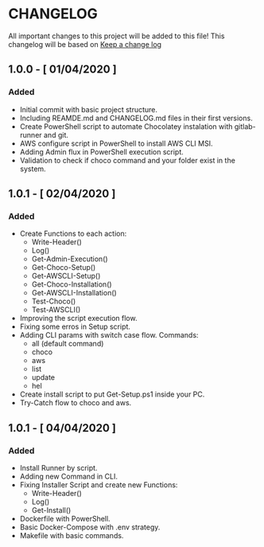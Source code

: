 # CHANGELOG

All important changes to this project will be added to this file! This changelog will be based on [Keep a change log](http://keepachangelog.com/)

## 1.0.0 - [ 01/04/2020 ]

### Added

* Initial commit with basic project structure.
* Including REAMDE.md and CHANGELOG.md files in their first versions.
* Create PowerShell script to automate Chocolatey instalation with gitlab-runner and git.
* AWS configure script in PowerShell to install AWS CLI MSI.
* Adding Admin flux in PowerShell execution script.
* Validation to check if choco command and your folder exist in the system.

## 1.0.1 - [ 02/04/2020 ]

### Added

* Create Functions to each action:
  * Write-Header()
  * Log()
  * Get-Admin-Execution()
  * Get-Choco-Setup()
  * Get-AWSCLI-Setup()
  * Get-Choco-Installation()
  * Get-AWSCLI-Installation()
  * Test-Choco()
  * Test-AWSCLI()
* Improving the script execution flow.
* Fixing some erros in Setup script.
* Adding CLI params with switch case flow. Commands:
  * all (default command)
  * choco
  * aws
  * list
  * update
  * hel
* Create install script to put Get-Setup.ps1 inside your PC.
* Try-Catch flow to choco and aws.

## 1.0.1 - [ 04/04/2020 ]

### Added

* Install Runner by script.
* Adding new Command in CLI.
* Fixing Installer Script and create new Functions:
  * Write-Header()
  * Log()
  * Get-Install()
* Dockerfile with PowerShell.
* Basic Docker-Compose with .env strategy.
* Makefile with basic commands.
